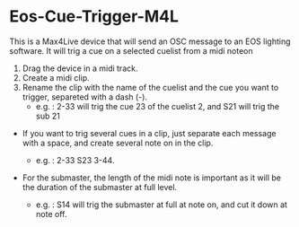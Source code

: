 # Eos-Cue-Trigger-M4L

This is a Max4Live device that will send an OSC message to an EOS lighting software.
It will trig a cue on a selected cuelist from a midi noteon

1. Drag the device in a midi track.   
2. Create a midi clip.   
3. Rename the clip with the name of the cuelist and the cue you want to trigger, separeted with a dash (-).
     - e.g. : 2-33 will trig the cue 23 of the cuelist 2, and S21 will trig the sub 21  

- If you want to trig several cues in a clip, just separate each message with a space, and create several note on in the clip.
    - e.g. : 2-33 S23 3-44.   

- For the submaster, the length of the midi note is important as it will be the duration of the submaster at full level.
  - e.g. : S14 will trig the submaster at full at note on, and cut it down at note off.
